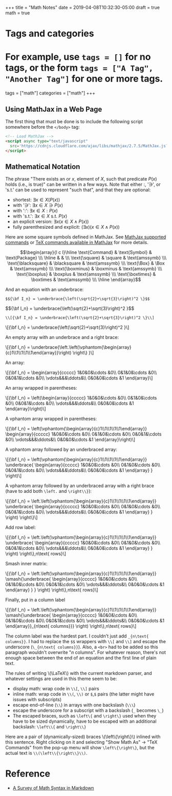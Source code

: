+++
title = "Math Notes"
date = 2019-04-08T10:32:30-05:00
draft = true
math = true

# Tags and categories
# For example, use `tags = []` for no tags, or the form `tags = ["A Tag", "Another Tag"]` for one or more tags.
tags = ["math"]
categories = ["math"]
+++

## Using MathJax in a Web Page

The first thing that must be done is to include the following script somewhere before the `</body>` tag:

```html
<!-- Load MathJax -->
<script async type="text/javascript"
  src='https://cdnjs.cloudflare.com/ajax/libs/mathjax/2.7.5/MathJax.js?config=TeX-MML-AM_CHTML' async>
</script>
```

## Mathematical Notation

The phrase "There exists an or $x$, element of $X$, such that
predicate $P(x)$ holds (i.e., is true)" can be written in a few ways.
Note that either $:$, '$\ni$', or '$\text{s.t.}$' can be
used to represent "such that", and that they are optional:

* shortest: $\exists{x} \in X(P(x))$
* with '$\ni$': $\exists{x} \in X \ni P(x)$
* with '$:$': $\exists{x} \in X : P(x)$
* with '$\text{s.t.}$': $\exists{x} \in X\ \text{s.t.}\  P(x)$
* an explicit version: $\exists{x}(x \in X \land P(x))$
* fully parenthesized and explicit: $(\exists{x})(x \in X \land P(x))$

Here are some square symbols defined in MathJax. See [MathJax supported
commands](http://docs.mathjax.org/en/latest/tex.html#supported-latex-commands)
or [TeX commands available in MathJax](http://www.onemathematicalcat.org/MathJaxDocumentation/TeXSyntax.htm)
for more details.


$$\begin{array}{l c l}\hline \text{Command} & \text{Symbol}  & \text{Package} \\\ \hline & & \\\ \text{\square} & \square & \text{amssymb} \\\ \text{\blacksquare} & \blacksquare   & \text{amssymb} \\\ \text{\Box} & \Box & \text{amssymb} \\\ \text{\boxminus} & \boxminus & \text{amssymb} \\\ \text{\boxplus} & \boxplus & \text{amssymb} \\\ \text{\boxtimes} & \boxtimes & \text{amssymb} \\\ \hline \end{array}$$

And an equation with an underbrace:

`$${\bf I_n} = \underbrace{\left(\sqrt{2}+\sqrt{3}\right)^2 \}$$`

$${\bf I_n} = \underbrace{\left(\sqrt{2}+\sqrt{3}\right)^2 \}$$

`\\[{\bf I_n} = \underbrace{\left(\sqrt{2}+\sqrt{3}\right)^2 \}\\]`

\\[{\bf I_n} = \underbrace{\left(\sqrt{2}+\sqrt{3}\right)^2 \}\\]

An empty array with an underbrace and a right brace:

\\[{\bf I_n} = \underbrace{\left.\left(\vphantom{\begin{array}{c}1\\\1\\\1\\\1\\\1\end{array}}\right) \right\\} }\\]

An array:

\\[{\bf I_n} = \begin{array}{ccccc} 1&0&0&\cdots &0\\\ 0&1&0&\cdots &0\\\ 0&0&1&\cdots &0\\\ \vdots&&&\ddots&\\\ 0&0&0&\cdots &1 \end{array}\\]

An array wrapped in parentheses:

\\[{\bf I_n} = \left(\begin{array}{ccccc} 1&0&0&\cdots &0\\\ 0&1&0&\cdots &0\\\ 0&0&1&\cdots &0\\\ \vdots&&&\ddots&\\\ 0&0&0&\cdots &1 \end{array}\right)\\]

A vphantom array wrapped in parentheses:

\\[{\bf I_n} = \left(\vphantom{\begin{array}{c}1\\\1\\\1\\\1\\\1\end{array}} \begin{array}{ccccc} 1&0&0&\cdots &0\\\ 0&1&0&\cdots &0\\\ 0&0&1&\cdots &0\\\ \vdots&&&\ddots&\\\ 0&0&0&\cdots &1 \end{array}\right)\\]

A vphantom array followed by an underbraced array:

\\[{\bf I_n} = \left(\vphantom{\begin{array}{c}1\\\1\\\1\\\1\\\1\end{array}} \underbrace{ \begin{array}{ccccc} 1&0&0&\cdots &0\\\ 0&1&0&\cdots &0\\\ 0&0&1&\cdots &0\\\ \vdots&&&\ddots&\\\ 0&0&0&\cdots &1 \end{array} } \right)\\]<br>

A vphantom array followed by an underbraced array with a right brace (have to add both `\left.` and `\right\\}`):

\\[{\bf I_n} = \left.\left(\vphantom{\begin{array}{c}1\\\1\\\1\\\1\\\1\end{array}} \underbrace{ \begin{array}{ccccc} 1&0&0&\cdots &0\\\ 0&1&0&\cdots &0\\\ 0&0&1&\cdots &0\\\ \vdots&&&\ddots&\\\ 0&0&0&\cdots &1 \end{array} } \right) \right\\}\\]<br>

Add row label:

\\[{\bf I_n} = \left.\left(\vphantom{\begin{array}{c}1\\\1\\\1\\\1\\\1\end{array}} \underbrace{ \begin{array}{ccccc} 1&0&0&\cdots &0\\\ 0&1&0&\cdots &0\\\ 0&0&1&\cdots &0\\\ \vdots&&&\ddots&\\\ 0&0&0&\cdots &1 \end{array} } \right) \right\\}\,n\text{ rows}\\]<br>

Smash inner matrix:

\\[{\bf I_n} = \left.\left(\vphantom{\begin{array}{c}1\\\1\\\1\\\1\\\1\end{array}} \smash{\underbrace{ \begin{array}{ccccc} 1&0&0&\cdots &0\\\ 0&1&0&\cdots &0\\\ 0&0&1&\cdots &0\\\ \vdots&&&\ddots&\\\ 0&0&0&\cdots &1 \end{array} } } \right) \right\\}\,n\text{ rows}\\]<br>

Finally, put in a column label

\\[{\bf I_n} = \left.\left(\vphantom{\begin{array}{c}1\\\1\\\1\\\1\\\1\end{array}} \smash{\underbrace{ \begin{array}{ccccc} 1&0&0&\cdots &0\\\ 0&1&0&\cdots &0\\\ 0&0&1&\cdots &0\\\ \vdots&&&\ddots&\\\ 0&0&0&\cdots &1 \end{array}}\_{n\text{ columns}}} \right) \right\\}\,n\text{ rows}\\]<br>

The column label was the hardest part. I couldn't just add `_{n\text{ columns}}`. I had to replace the `$$` wrappers with `\\[` and `\\]` and escape the underscore (`\_{n\text{ columns}}`). Also, a `<br>` had to be added so this paragraph wouldn't overwrite "$n\ \text{columns}$". For whatever reason, there's not enough space between the end of an equation and the first line of plain text.

The rules of writing \\(\LaTeX\\) with the current markdown parser, and whatever settings are used in this theme seem to be:

* display math: wrap code in `\\[`, `\\]` pairs
* inline math: wrap code in `\\(`, `\\)` or `$`,`$` pairs (the latter might have issues with subscripts)
* escape end-of-line (`\\`) in arrays with one backslash (`\\\`)
* escape the underscore for a subscript with a backslash (`_` becomes `\_`)
* The escaped braces, such as `\left\{` and `\right\}` used when they have to be sized dynamically, have to be escaped with an additional backslash: `\left\\{` and `\right\\}`

Here are a pair of (dynamically-sized) braces \\(\left\\{\right\\}\\) inlined with this sentence. Right clicking on it and selecting "Show Math As" -> "TeX Commands" from the pop-up menu will show `\left\{\right\}`, but the actual text is `\\(\left\\{\right\\}\\)`.

# Reference

* [A Survey of Math Syntax in Markdown](https://github.com/cben/mathdown/wiki/math-in-markdown)
